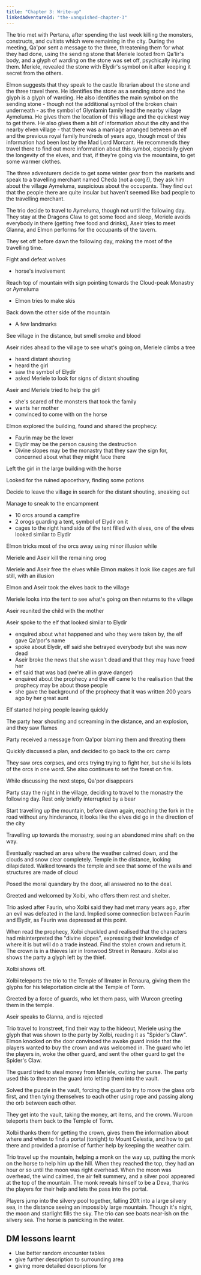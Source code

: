 ```yaml
---
title: "Chapter 3: Write-up"
linkedAdventureId: "the-vanquished-chapter-3"
---
```


The trio met with Pertana, after spending the last week killing the
monsters, constructs, and cultists which were remaining in the city.
During the meeting, Qa'por sent a message to the three, threatening them
for what they had done, using the sending stone that Meriele looted from
Qa'lir's body, and a glyph of warding on the stone was set off,
psychically injuring them. Meriele, revealed the stone with Elydir's
symbol on it after keeping it secret from the others.

Elmon suggests that they speak to the castle librarian about the stone
and the three travel there. He identifies the stone as a sending stone
and the glyph is a glyph of warding. He also identifies the main symbol
on the sending stone - though not the additional symbol of the broken
chain underneath - as the symbol of Glynlamin family lead the nearby
village Aymeluma. He gives them the location of this village and the
quickest way to get there. He also gives them a bit of information about
the city and the nearby elven village - that there was a marriage
arranged between an elf and the previous royal family hundreds of years
ago, though most of this information had been lost by the Mad Lord
Morcant. He recommends they travel there to find out more information
about this symbol, especially given the longevity of the elves, and
that, if they're going via the mountains, to get some warmer clothes.

The three adventurers decide to get some winter gear from the markets
and speak to a travelling merchant named Cheda (not a corgi!), they ask
him about the village Aymeluma, suspicious about the occupants. They
find out that the people there are quite insular but haven't seemed like
bad people to the travelling merchant.

The trio decide to travel to Aymeluma, though not until the following
day. They stay at the Dragons Claw to get some food and sleep, Meriele
avoids everybody in there (getting free food and drinks), Aseir tries to
meet Glanna, and Elmon performs for the occupants of the tavern.

They set off before dawn the following day, making the most of the
travelling time.

Fight and defeat wolves
 - horse's involvement

Reach top of mountain with sign pointing towards the Cloud-peak
Monastry or Aymeluma
 - Elmon tries to make skis

Back down the other side of the mountain
 - A few landmarks

See village in the distance, but smell smoke and blood

Aseir rides ahead to the village to see what's going on, Meriele
climbs a tree
 - heard distant shouting
 - heard the girl
 - saw the symbol of Elydir
 - asked Meriele to look for signs of distant shouting

Aseir and Meriele tried to help the girl
 - she's scared of the monsters that took the family
 - wants her mother
 - convinced to come with on the horse

Elmon explored the building, found and shared the prophecy:
 - Faurin may be the lover
 - Elydir may be the person causing the destruction
 - Divine slopes may be the monastry that they saw the sign for,
   concerned about what they might face there

Left the girl in the large building with the horse

Looked for the ruined apocethary, finding some potions

Decide to leave the village in search for the distant shouting,
sneaking out

Manage to sneak to the encampment
 - 10 orcs around a campfire
 - 2 orogs guarding a tent, symbol of Elydir on it
 - cages to the right hand side of the tent filled with elves, one
   of the elves looked similar to Elydir

Elmon tricks most of the orcs away using minor illusion while

Meriele and Aseir kill the remaining orog

Meriele and Aseir free the elves while Elmon makes it look like
cages are full still, with an illusion

Elmon and Aseir took the elves back to the village

Meriele looks into the tent to see what's going on then returns to
the village

Aseir reunited the child with the mother

Aseir spoke to the elf that looked similar to Elydir
- enquired about what happened and who they were taken by, the elf
  gave Qa'por's name
- spoke about Elydir, elf said she betrayed everybody but she was
  now dead
- Aseir broke the news that she wasn't dead and that they may have
  freed her
- elf said that was bad (we're all in grave danger)
- enquired about the prophecy and the elf came to the realisation
  that the prophecy may be about those people
- she gave the background of the prophecy that it was written 200
  years ago by her great aunt

Elf started helping people leaving quickly

The party hear shouting and screaming in the distance, and an
explosion, and they saw flames

Party received a message from Qa'por blaming them and threating them

Quickly discussed a plan, and decided to go back to the orc camp

They saw orcs corpses, and orcs trying trying to fight her, but she
kills lots of the orcs in one word. She also continues to set the forest
on fire.

While discussing the next steps, Qa'por disappears

Party stay the night in the village, deciding to travel to the monastry
the following day. Rest only briefly interrupted by a bear

Start travelling up the mountain, before dawn again, reaching the fork
in the road without any hinderance, it looks like the elves did go in
the direction of the city

Travelling up towards the monastry, seeing an abandoned mine shaft on
the way.

Eventually reached an area where the weather calmed down, and the clouds
and snow clear completely. Temple in the distance, looking dilapidated.
Walked towards the temple and see that some of the walls and structures
are made of cloud

Posed the moral quandary by the door, all answered no to the deal.

Greeted and welcomed by Xolbi, who offers them rest and shelter.

Trio asked after Faurin, who Xolbi said they had met many years ago,
after an evil was defeated in the land. Implied some connection between
Faurin and Elydir, as Faurin was depressed at this point.

When read the prophecy, Xolbi chuckled and realised that the characters
had misinterpreted the "divine slopes", expressing their knowledge of
where it is but will do a trade instead. Find the stolen crown and
return it. The crown is in a thieves lair in Ironwood Street in
Renauru. Xolbi also shows the party a glyph left by the thief.

Xolbi shows off.

Xolbi teleports the trio to the Temple of Ilmater in Renaura, giving
them the glyphs for his teleportation circle at the Temple of Torm.

Greeted by a force of guards, who let them pass, with Wurcon greeting
them in the temple.

Aseir speaks to Glanna, and is rejected

Trio travel to Ironstreet, find their way to the hideout, Meriele using
the glyph that was shown to the party by Xolbi, reading it as "Spider's
Claw". Elmon knocked on the door convinced the awake guard inside that
the players wanted to buy the crown and was welcomed in. The guard who
let the players in, woke the other guard, and sent the other guard to
get the Spider's Claw.

The guard tried to steal money from Meriele, cutting her purse. The
party used this to threaten the guard into letting them into the vault.

Solved the puzzle in the vault, forcing the guard to try to move the
glass orb first, and then tying themselves to each other using rope and
passing along the orb between each other.

They get into the vault, taking the money, art items, and the crown.
Wurcon teleports them back to the Temple of Torm.

Xolbi thanks them for getting the crown, gives them the information
about where and when to find a portal (tonight) to Mount Celestia, and
how to get there and provided a promise of further help by keeping the
weather calm.

Trio travel up the mountain, helping a monk on the way up, putting the
monk on the horse to help him up the hill. When they reached the top,
they had an hour or so until the moon was right overhead. When the moon
was overhead, the wind calmed, the air felt summery, and a silver pool
appeared at the top of the mountain. The monk reveals himself to be a
Deva, thanks the players for their help and lets the pass into the
portal.

Players jump into the silvery pool together, falling 20ft into a
large silvery sea, in the distance seeing an impossibly large mountain.
Though it's night, the moon and starlight fills the sky. The trio can
see boats near-ish on the silvery sea. The horse is panicking in the
water.


## DM lessons learnt

 - Use better random encounter tables
 - give further description to surrounding area
 - giving more detailed descriptions for 


